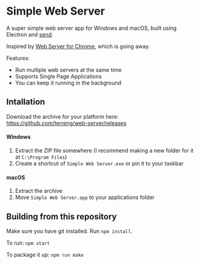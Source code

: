 # Simple Web Server

A super simple web server app for Windows and macOS, built using Electron and [send](https://www.npmjs.com/package/send).

Inspired by [Web Server for Chrome](https://github.com/kzahel/web-server-chrome), which is going away.

Features:
- Run multiple web servers at the same time
- Supports Single Page Applications
- You can keep it running in the background

## Intallation

Download the archive for your platform here: https://github.com/terreng/web-server/releases

#### Windows
1. Extract the ZIP file somewhere (I recommend making a new folder for it at `C:\Program Files`)
2. Create a shortcut of `Simple Web Server.exe` or pin it to your taskbar

#### macOS
1. Extract the archive
2. Move `Simple Web Server.app` to your applications folder

## Building from this repository

Make sure you have git installed.
Run `npm install`.

To run: `npm start`

To package it up: `npm run make`

